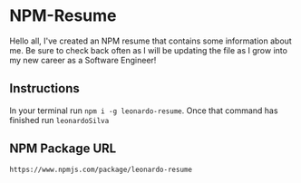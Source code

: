 # NPM-Resume

Hello all, I've created an NPM resume that contains some information about me. Be sure to check back often as I will be updating the file as I grow into my new career as a Software Engineer!

## Instructions
In your terminal run ```npm i -g leonardo-resume```. Once that command has finished run ```leonardoSilva```

## NPM Package URL
```https://www.npmjs.com/package/leonardo-resume```
